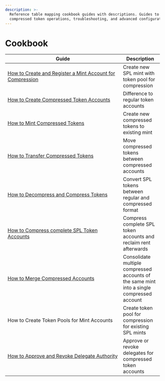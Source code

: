 ```yaml
---
description: >-
  Reference table mapping cookbook guides with descriptions. Guides to
  compressed token operations, troubleshooting, and advanced configurations.
---
```


# Cookbook

<table><thead><tr><th width="359.98333740234375">Guide</th><th>Description</th></tr></thead><tbody><tr><td><a href="how-to-create-and-register-a-mint-account-for-compression.md">How to Create and Register a Mint Account for Compression</a></td><td>Create new SPL mint with token pool for compression</td></tr><tr><td><a href="how-to-create-compressed-token-accounts.md">How to Create Compressed Token Accounts</a></td><td>Difference to regular token accounts</td></tr><tr><td><a href="how-to-mint-compressed-tokens.md">How to Mint Compressed Tokens</a></td><td>Create new compressed tokens to existing mint</td></tr><tr><td><a href="how-to-transfer-compressed-token.md">How to Transfer Compressed Tokens</a></td><td>Move compressed tokens between compressed accounts</td></tr><tr><td><a href="how-to-compress-and-decompress-spl-tokens.md">How to Decompress and Compress Tokens</a></td><td>Convert SPL tokens between regular and compressed format</td></tr><tr><td><a href="how-to-compress-complete-spl-token-accounts.md">How to Compress complete SPL Token Accounts</a></td><td>Compress complete SPL token accounts and reclaim rent afterwards</td></tr><tr><td><a href="how-to-merge-compressed-token-accounts.md">How to Merge Compressed Accounts</a></td><td>Consolidate multiple compressed accounts of the same mint into a single compressed account</td></tr><tr><td>How to Create Token Pools for Mint Accounts</td><td>Create token pool for compression for existing SPL mints</td></tr><tr><td><a href="how-to-approve-and-revoke-delegate-authority.md">How to Approve and Revoke Delegate Authority</a></td><td>Approve or revoke delegates for compressed token accounts</td></tr></tbody></table>
